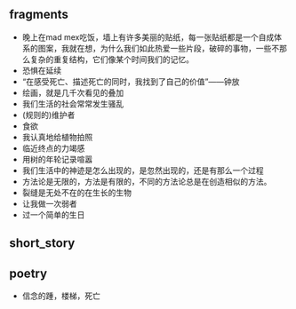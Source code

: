 ## fragments
- 晚上在mad mex吃饭，墙上有许多美丽的贴纸，每一张贴纸都是一个自成体系的图案，我就在想，为什么我们如此热爱一些片段，破碎的事物，一些不那么复杂的重复结构，它们像某个时间我们的记忆。
- 恐惧在延续
- “在感受死亡、描述死亡的同时，我找到了自己的价值”——钟放
- 绘画，就是几千次看见的叠加
- 我们生活的社会常常发生骚乱
- (规则的)维护者
- 食欲  
- 我认真地给植物拍照
- 临近终点的力竭感
- 用树的年轮记录喧嚣
- 我们生活中的神迹是怎么出现的，是忽然出现的，还是有那么一个过程
- 方法论是无限的，方法是有限的，不同的方法论总是在创造相似的方法。
- 裂缝是无处不在的在生长的生物
- 让我做一次弱者
- 过一个简单的生日

## short_story
## poetry
- 信念的踵，楼梯，死亡